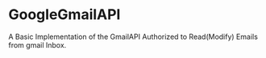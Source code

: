 # GoogleGmailAPI
A Basic Implementation of the GmailAPI Authorized to Read(Modify) Emails from gmail Inbox. 
